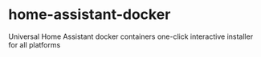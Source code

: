 # home-assistant-docker
Universal Home Assistant docker containers one-click interactive installer for all platforms
